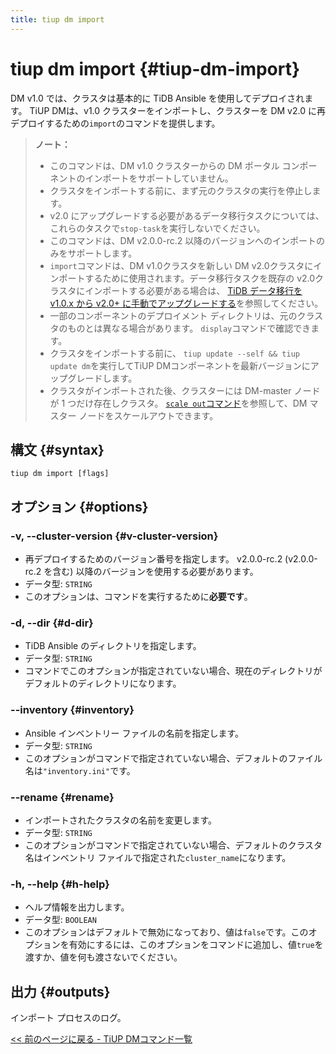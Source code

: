```yaml
---
title: tiup dm import
---
```


# tiup dm import {#tiup-dm-import}

DM v1.0 では、クラスタは基本的に TiDB Ansible を使用してデプロイされます。 TiUP DMは、v1.0 クラスターをインポートし、クラスターを DM v2.0 に再デプロイするための`import`のコマンドを提供します。

> **ノート：**
>
> -   このコマンドは、DM v1.0 クラスターからの DM ポータル コンポーネントのインポートをサポートしていません。
> -   クラスタをインポートする前に、まず元のクラスタの実行を停止します。
> -   v2.0 にアップグレードする必要があるデータ移行タスクについては、これらのタスクで`stop-task`を実行しないでください。
> -   このコマンドは、DM v2.0.0-rc.2 以降のバージョンへのインポートのみをサポートします。
> -   `import`コマンドは、DM v1.0クラスタを新しい DM v2.0クラスタにインポートするために使用されます。データ移行タスクを既存の v2.0クラスタにインポートする必要がある場合は、 [TiDB データ移行を v1.0.x から v2.0+ に手動でアップグレードする](/dm/manually-upgrade-dm-1.0-to-2.0.md)を参照してください。
> -   一部のコンポーネントのデプロイメント ディレクトリは、元のクラスタのものとは異なる場合があります。 `display`コマンドで確認できます。
> -   クラスタをインポートする前に、 `tiup update --self && tiup update dm`を実行してTiUP DMコンポーネントを最新バージョンにアップグレードします。
> -   クラスタがインポートされた後、クラスターには DM-master ノードが 1 つだけ存在しクラスタ。 [`scale out`コマンド](/tiup/tiup-component-dm-scale-out.md)を参照して、DM マスター ノードをスケールアウトできます。

## 構文 {#syntax}

```shell
tiup dm import [flags]
```

## オプション {#options}

### -v, --cluster-version {#v-cluster-version}

-   再デプロイするためのバージョン番号を指定します。 v2.0.0-rc.2 (v2.0.0-rc.2 を含む) 以降のバージョンを使用する必要があります。
-   データ型: `STRING`
-   このオプションは、コマンドを実行するために**必要です**。

### -d, --dir {#d-dir}

-   TiDB Ansible のディレクトリを指定します。
-   データ型: `STRING`
-   コマンドでこのオプションが指定されていない場合、現在のディレクトリがデフォルトのディレクトリになります。

### &#x20;--inventory {#inventory}

-   Ansible インベントリー ファイルの名前を指定します。
-   データ型: `STRING`
-   このオプションがコマンドで指定されていない場合、デフォルトのファイル名は`"inventory.ini"`です。

### --rename {#rename}

-   インポートされたクラスタの名前を変更します。
-   データ型: `STRING`
-   このオプションがコマンドで指定されていない場合、デフォルトのクラスタ名はインベントリ ファイルで指定された`cluster_name`になります。

### -h, --help {#h-help}

-   ヘルプ情報を出力します。
-   データ型: `BOOLEAN`
-   このオプションはデフォルトで無効になっており、値は`false`です。このオプションを有効にするには、このオプションをコマンドに追加し、値`true`を渡すか、値を何も渡さないでください。

## 出力 {#outputs}

インポート プロセスのログ。

[&lt;&lt; 前のページに戻る - TiUP DMコマンド一覧](/tiup/tiup-component-dm.md#command-list)
